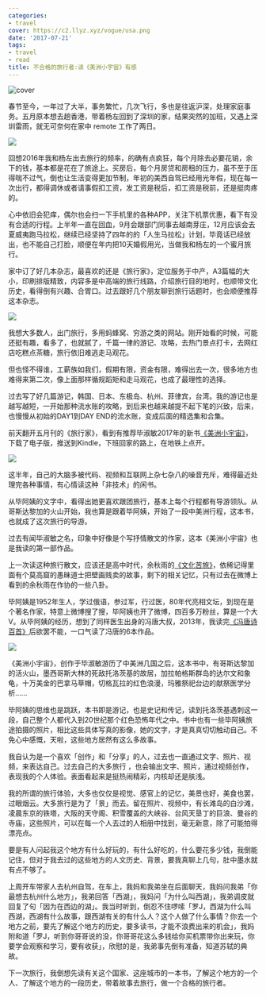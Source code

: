 ```yaml
---
categories:
- travel
cover: https://c2.llyz.xyz/vogue/usa.png
date: '2017-07-21'
tags:
- travel
- read
title: 不合格的旅行者:读《美洲小宇宙》有感
---
```


![cover](https://c2.llyz.xyz/vogue/usa.png)

春节至今，一年过了大半，事务繁忙，几次飞行，多也是往返沪深，处理家庭事务。五月原本想去趟香港，带着杨左回到了深圳的家，结果突然的加班，又遇上深圳雷雨，就无可奈何在家中 remote 工作了两日。

![](https://c2.llyz.xyz/vogue/shenzhen.jpg)

回想2016年我和杨左出去旅行的频率，的确有点疯狂，每个月除去必要花销，余下的钱，基本都是花在了旅途上。买房后，每个月房贷和房租的压力，虽不至于压得喘不过气，倒也让生活变得更加节制，年初的美西自驾已经用光年假，现在每一次出行，都得调休或者请事假扣工资，发工资是税后，扣工资是税前，还是挺肉疼的。

心中依旧会犯痒，偶尔也会扫一下手机里的各种APP，关注下机票优惠，看下有没有合适的行程。上半年一直在回血，9月会跟部门同事去越南芽庄，12月应该会去夏威夷跑马拉松，继续已经坚持了四年的的「人生马拉松」计划，毕竟话已经放出，也不能自己打脸，顺便在年内把10天婚假用光，当做我和杨左的一个蜜月旅行。

家中订了好几本杂志，最喜欢的还是《旅行家》，定位服务于中产，A3篇幅的大小，印刷排版精致，内容多是中高端的旅行线路，介绍旅行目的地时，也顺带文化历史，看得倒有兴趣、合胃口。过去跟好几个朋友聊到旅行话题时，也会顺便推荐这本杂志。

![](https://c2.llyz.xyz/vogue/read2.jpg)

我想大多数人，出门旅行，多用蚂蜂窝、穷游之类的网站。刚开始看的时候，可能还挺有趣，看多了，也就腻了，千篇一律的游记、攻略，去热门景点打卡，去网红店吃糕点茶糖，旅行依旧难逃走马观花。

但也怪不得谁，工薪族如我们，假期有限，资金有限，难得出去一次，很多地方也难得来第二次，像上面那样循规蹈矩和走马观花，也成了最理性的选择。

过去写了好几篇游记，韩国、日本、东极岛、杭州、菲律宾，台湾。我的游记也是越写越短，一开始那种流水账的攻略，到后来也越来越提不起下笔的兴致，后来，也慢慢从初始的DAY1到DAY END的流水账，变成后面的精选集和合集。

前天翻开五月刊的《旅行家》，看到有推荐毕淑敏2017年的新书[《美洲小宇宙》](https://book.douban.com/subject/26948175/)，下载了电子版，推送到Kindle，下班回家的路上，在地铁上点开。

![](https://c2.llyz.xyz/vogue/usa.png)

这半年，自己的大脑多被代码、视频和互联网上杂七杂八的噪音充斥，难得最近处理完各种事情，有心情读这种「非技术」的闲书。

从毕阿姨的文字中，看得出她更喜欢跟团旅行，基本上每个行程都有导游领队。从哥斯达黎加的火山开始，我也算是跟着毕阿姨，开始了一段中美洲行程，这本书，也就成了这次旅行的导游。

过去有闻毕淑敏之名，印象中好像是个写抒情散文的作家，这本《美洲小宇宙》也是我读的第一部作品。

上一次读这种旅行散文，应该还是高中时代，余秋雨的[《文化苦旅》](https://book.douban.com/subject/1050339/)，依稀记得里面有个莫高窟的愚昧道士把壁画贱卖的故事，剩下的相关记忆，只有过去在微博上看到的余秋雨在作协的一些八卦。

毕阿姨是1952年生人，学过俄语，参过军，行过医，80年代亮相文坛，到现在是个著名作家，特意上微博搜了搜，毕阿姨也开了微博，四百多万粉丝，算是一个大V。从毕阿姨的经历，想到了同样医生出身的冯唐大叔，2013年，我读完[《冯唐诗百首》](https://book.douban.com/subject/7056912/)后欲罢不能，一口气读了冯唐的6本作品。

![](https://c2.llyz.xyz/wp-image/2013/08/kindle-read-1024x682.jpg)

《美洲小宇宙》，创作于毕淑敏游历了中美洲几国之后，这本书中，有哥斯达黎加的活火山，墨西哥斯大林的死敌托洛茨基的故居，加拉帕格斯群岛的达尔文和象龟，十万美金的巴拿马草帽，切格瓦拉的红色浪漫，玛雅祭祀台边的献祭医学分析……

毕阿姨的思维也是跳跃，本书即是游记，也是史记和传记，读到托洛茨基遇刺这一段，自己整个人都代入到20世纪那个红色恐怖年代之中。书中也有一些毕阿姨旅途拍摄的照片，相比这些具体写真的影像，她的文字，才是真真切切触动自己。不免心中感慨，天啦，这些地方居然有这么多故事。

我自认为是一个喜欢「创作」和「分享」的人，过去也一直通过文字、照片、视频，来表达自己。过去自己的大多旅行 ，也会输出文字、照片，通过视频创作，表现我的个人体验。表面看起来是挺热闹精彩，内核却还是肤浅。

我的所谓的旅行体验，大多也仅仅是视觉、感官上的记忆，美景也好，美食也罢，过眼烟云。大多旅行是为了「景」而去。留在照片、视频中，有长滩岛的白沙滩，凌晨东京的铁塔，大阪的天守阁、积雪覆盖的大峡谷、台风天垦丁的巨浪、曼谷的寺庙，这些照片，可以在每一个人去过的人相册中找到，毫无新意，除了可能拍得漂亮点。

要是有人问起我这个地方有什么好玩的，有什么好吃的，什么要花多少钱，我倒能记住，但对于我去过的这些地方的人文历史、背景，要我真聊上几句，肚中墨水就有点不够了。

上周开车带家人去杭州自驾，在车上，我妈和我弟坐在后面聊天，我妈问我弟「你最想去杭州什么地方」，我弟回答「西湖」，我妈问「为什么叫西湖」，我弟调皮就回复了句「因为在西边的湖」。我当时听到，倒忍不住啰嗦「罗J，西湖为什么叫西湖，西湖有什么故事，跟西湖有关的有什么人？这个人做了什么事情？你去一个地方之前，要先了解这个地方的历史，要多读书，才能不浪费出来的机会」，我妈附和道「罗J，听到你哥哥说的没，你哥哥花这么多钱给你买机票带你出来玩，你要学会观察和学习，要有收获」，欣慰的是，我弟事先倒有准备，知道苏轼的典故。

下一次旅行，我倒想先读有关这个国家、这座城市的一本书，了解这个地方的一个人、了解这个地方的一段历史，带着故事去旅行，做一个合格的旅行者。
